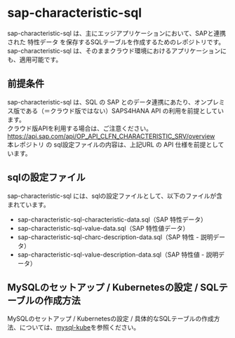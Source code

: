 # sap-characteristic-sql    

sap-characteristic-sql は、主にエッジアプリケーションにおいて、SAPと連携された 特性データ を保存するSQLテーブルを作成するためのレポジトリです。    
sap-characteristic-sql は、そのままクラウド環境におけるアプリケーションにも、適用可能です。   

## 前提条件  
sap-characteristic-sql は、SQL の SAP とのデータ連携にあたり、オンプレミス版である（＝クラウド版ではない）SAPS4HANA API の利用を前提としています。  
クラウド版APIを利用する場合は、ご注意ください。    
https://api.sap.com/api/OP_API_CLFN_CHARACTERISTIC_SRV/overview  
本レポジトリ の sql設定ファイルの内容は、上記URL の API 仕様を前提としています。    

## sqlの設定ファイル

sap-characteristic-sql には、sqlの設定ファイルとして、以下のファイルが含まれています。  

* sap-characteristic-sql-characteristic-data.sql（SAP 特性データ）
* sap-characteristic-sql-value-data.sql（SAP 特性値データ）
* sap-characteristic-sql-charc-description-data.sql（SAP 特性 - 説明データ）
* sap-characteristic-sql-value-description-data.sql（SAP 特性値 - 説明データ）

## MySQLのセットアップ / Kubernetesの設定 / SQLテーブルの作成方法

MySQLのセットアップ / Kubernetesの設定 / 具体的なSQLテーブルの作成方法、については、[mysql-kube](https://github.com/latonaio/mysql-kube)を参照ください。